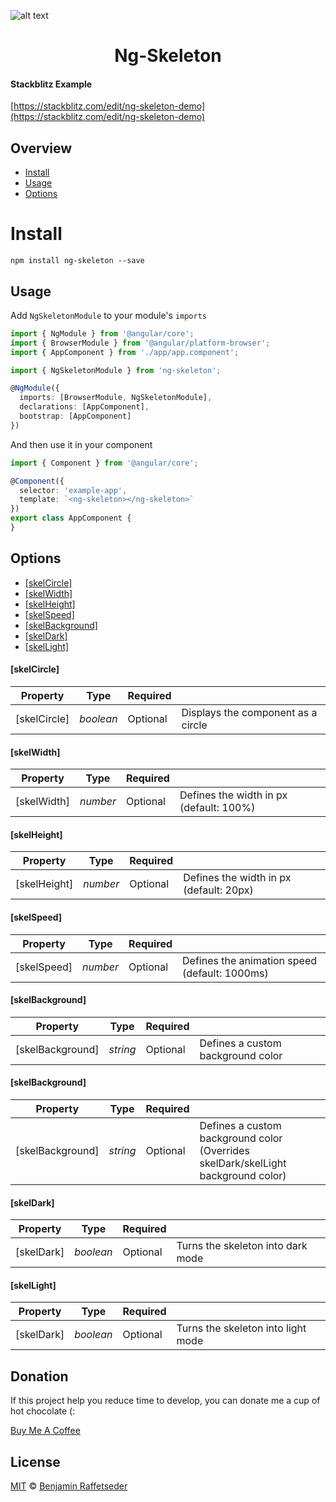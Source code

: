 ![alt text](https://api.benjamin-raffetseder.com/storage/uploads/2020/10/07/5f7d63fac6831ngskeleton.gif "Ng-Skeleton Preview")
<h1 align="center">Ng-Skeleton</h1>

#### Stackblitz Example 

[https://stackblitz.com/edit/ng-skeleton-demo](https://stackblitz.com/edit/ng-skeleton-demo) 

## Overview

* [Install](#install)
* [Usage](#usage)
* [Options](#options)

# Install

```
npm install ng-skeleton --save
```

## Usage

Add ```NgSkeletonModule``` to your module's ```imports```

```typescript
import { NgModule } from '@angular/core';
import { BrowserModule } from '@angular/platform-browser';
import { AppComponent } from './app/app.component';

import { NgSkeletonModule } from 'ng-skeleton';

@NgModule({
  imports: [BrowserModule, NgSkeletonModule],
  declarations: [AppComponent],
  bootstrap: [AppComponent]
})

```

And then use it in your component

```typescript
import { Component } from '@angular/core';

@Component({
  selector: 'example-app',
  template: `<ng-skeleton></ng-skeleton>`
})
export class AppComponent {
}
```

## Options
* [[skelCircle]](#skelCircle)
* [[skelWidth]](#skelWidth)
* [[skelHeight]](#skelHeight)
* [[skelSpeed]](#skelSpeed)
* [[skelBackground]](#skelBackground)
* [[skelDark]](#skelDark)
* [[skelLight]](#skelLight)

#### [skelCircle]

| Property | Type | Required | |
| --- | ---- | --- | --- |
| [skelCircle] | *boolean* | Optional | Displays the component as a circle |

#### [skelWidth]

| Property | Type | Required |  |
| --- | ---- | --- | --- |
| [skelWidth] | *number* | Optional | Defines the width in px (default: 100%) |

#### [skelHeight]

| Property | Type | Required |  |
| --- | ---- | --- | --- |
| [skelHeight] | *number* | Optional | Defines the width in px (default: 20px) |

#### [skelSpeed]

| Property | Type | Required |  |
| --- | ---- | --- | --- |
| [skelSpeed] | *number* | Optional | Defines the animation speed (default: 1000ms) |

#### [skelBackground]

| Property | Type | Required |  |
| --- | ---- | --- | --- |
| [skelBackground] | *string* | Optional | Defines a custom background color |

#### [skelBackground]

| Property | Type | Required |  |
| --- | ---- | --- | --- |
| [skelBackground] | *string* | Optional | Defines a custom background color (Overrides skelDark/skelLight background color) |

#### [skelDark]

| Property | Type | Required |  |
| --- | ---- | --- | --- |
| [skelDark] | *boolean* | Optional | Turns the skeleton into dark mode |

#### [skelLight]

| Property | Type | Required |  |
| --- | ---- | --- | --- |
| [skelDark] | *boolean* | Optional | Turns the skeleton into light mode |

## Donation
If this project help you reduce time to develop, you can donate me a cup of hot chocolate (:

[Buy Me A Coffee](https://www.buymeacoffee.com/benraffetseder)


## License

[MIT](https://tldrlegal.com/license/mit-license) © [Benjamin Raffetseder](https://github.com/benjaminraffetseder)
